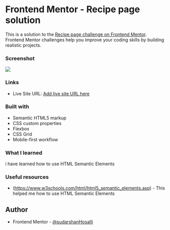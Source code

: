 # Frontend Mentor - Recipe page solution

This is a solution to the [Recipe page challenge on Frontend Mentor](https://www.frontendmentor.io/challenges/recipe-page-KiTsR8QQKm). Frontend Mentor challenges help you improve your coding skills by building realistic projects. 


### Screenshot

![](./solution)

### Links

- Live Site URL: [Add live site URL here](https://your-live-site-url.com)

### Built with

- Semantic HTML5 markup
- CSS custom properties
- Flexbox
- CSS Grid
- Mobile-first workflow

### What I learned

i have learned how to use HTML Semantic Elements


### Useful resources

- (https://www.w3schools.com/html/html5_semantic_elements.asp) - This helped me how to use HTML Semantic Elements


## Author

- Frontend Mentor - [@sudarshanHosalli](https://www.frontendmentor.io/profile/sudarshanHosalli)
